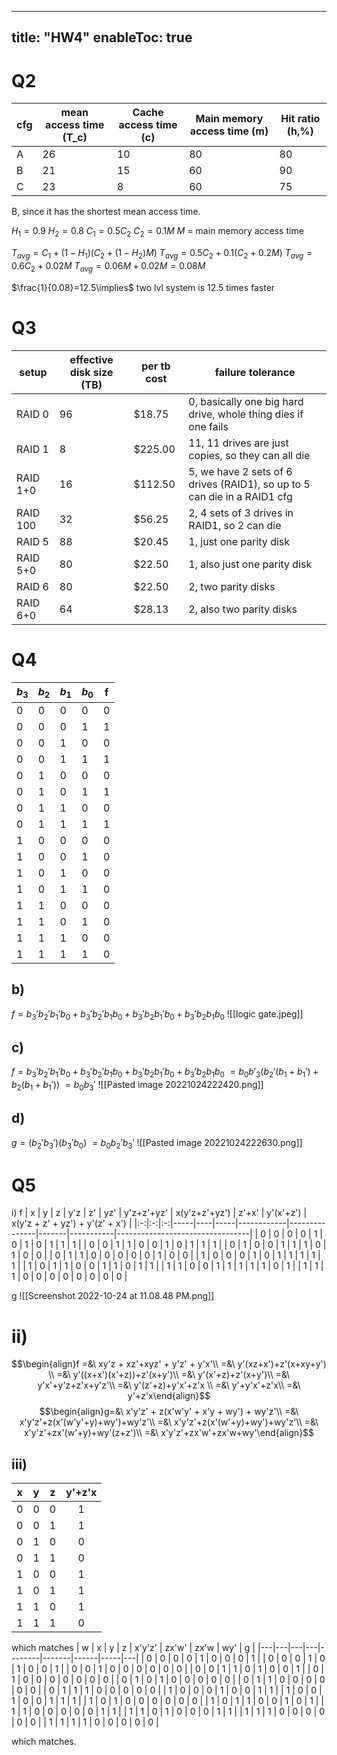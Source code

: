 
---
title: "HW4"
enableToc: true
---


# Q2 

cfg	| mean access time (T_c) |	Cache access time (c) |Main memory access time (m)	| Hit ratio (h,%) 
--|-|-| -|-
A|	26 |	10 |80 | 80
B|21|15|60|90
C|23|8|60|75
B, since it has the shortest mean access time.


$H_1= 0.9$
$H_2=0.8$
$C_1=0.5C_2$
$C_2=0.1M$
$M$ = main memory access time

$T_{avg} =  C_1 + (1-H_1)(C_2 + (1-H_2)M)$
$T_{avg} = 0.5C_2 + 0.1(C_2+0.2M)$
$T_{avg}=0.6C_2+0.02M$
$T_{avg}=0.06M+0.02M=0.08M$

$\frac{1}{0.08}=12.5\implies$ two lvl system is 12.5 times faster 

# Q3
setup|effective disk size (TB)|per tb cost|failure tolerance
-| -| - | - 
RAID 0	|96|$18.75|	0, basically one big hard drive, whole thing dies if one fails
RAID 1|	8|$225.00|11, 11 drives are just copies, so they can all die
RAID 1+0|16|$112.50|5, we have 2 sets of 6 drives (RAID1), so up to 5 can die in a RAID1 cfg
RAID 100 |32| $56.25 | 2, 4 sets of 3 drives in RAID1, so 2 can die 
RAID 5|	88	|$20.45|1, just one parity disk
RAID 5+0 |80|$22.50|1, also just one parity disk
RAID 6	|80|$22.50|	2, two parity disks
RAID 6+0 |64|$28.13	|2, also two parity disks


# Q4 
| $b_3$ | $b_2$ | $b_1$ | $b_0$ | f |
|-------|-------|-------|-------|---|
|   0   |   0   |   0   |   0   | 0 |
|   0   |   0   |   0   |   1   | 1 |
|   0   |   0   |   1   |   0   | 0 |
|   0   |   0   |   1   |   1   | 1 |
|   0   |   1   |   0   |   0   | 0 |
|   0   |   1   |   0   |   1   | 1 |
|   0   |   1   |   1   |   0   | 0 |
|   0   |   1   |   1   |   1   | 1 |
|   1   |   0   |   0   |   0   | 0 |
|   1   |   0   |   0   |   1   | 0 |
|   1   |   0   |   1   |   0   | 0 |
|   1   |   0   |   1   |   1   | 0 |
|   1   |   1   |   0   |   0   | 0 |
|   1   |   1   |   0   |   1   | 0 |
|   1   |   1   |   1   |   0   | 0 |
|   1   |   1   |   1   |   1   | 0 |
## b)
$f=b_3'b_2'b_1'b_0+b_3'b_2'b_1b_0+b_3'b_2b_1'b_0+b_3'b_2b_1b_0$
![[logic gate.jpeg]]
## c) 
$f=b_3'b_2'b_1'b_0+b_3'b_2'b_1b_0+b_3'b_2b_1'b_0+b_3'b_2b_1b_0$
$=b_0b'_3(b_2'(b_1+b_1')+b_2(b_1+b_1'))$
$=b_0b_3'$
![[Pasted image 20221024222420.png]]
## d)
$g= (b_2'b_3')(b_3'b_0)$
$= b_0b_2'b_3'$
![[Pasted image 20221024222630.png]]



# Q5 

i) 
f 
| x | y | z | y'z | z' | yz' | y'z+z'+yz' | x(y'z+z'+yz') | z'+x' | y'(x'+z') | x(y'z + z' + yz') + y'(z' + x') |
|:-:|:-:|:-:|-----|----|-----|------------|---------------|-------|-----------|---------------------------------|
| 0 | 0 | 0 |   0 |  1 |   0 |          1 |             0 |     1 |         1 |                               1 |
| 0 | 0 | 1 |   1 |  0 |   0 |          1 |             0 |     1 |         1 |                               1 |
| 0 | 1 | 0 |   0 |  1 |   1 |          1 |             0 |     1 |         0 |                               0 |
| 0 | 1 | 1 |   0 |  0 |   0 |          0 |             0 |     1 |         0 |                               0 |
| 1 | 0 | 0 |   0 |  1 |   0 |          1 |             1 |     1 |         1 |                               1 |
| 1 | 0 | 1 |   1 |  0 |   0 |          1 |             1 |     0 |         1 |                               1 |
| 1 | 1 | 0 |   0 |  1 |   1 |          1 |             1 |     1 |         0 |                               1 |
| 1 | 1 | 1 |   0 |  0 |   0 |          0 |             0 |     0 |         0 |                               0 |

g 
![[Screenshot 2022-10-24 at 11.08.48 PM.png]]

# ii)

$$\begin{align}f =&\ xy'z + xz'+xyz' + y'z' + y'x'\\ 
=&\ y'(xz+x')+z'(x+xy+y') \\ 
=&\ y'((x+x')(x'+z))+z'(x+y')\\
=&\ y'(x'+z)+z'(x+y')\\
=&\ y'x'+y'z+z'x+y'z'\\
=&\ y'(z'+z)+y'x'+z'x \\
=&\ y'+y'x'+z'x\\
=&\ y'+z'x\end{align}$$
$$\begin{align}g=&\ x'y'z' + z(x'w'y' + x'y + wy') + wy'z'\\
=&\ x'y'z'+z(x'(w'y'+y)+wy')+wy'z'\\
=&\ x'y'z'+z(x'(w'+y)+wy')+wy'z'\\
=&\ x'y'z'+zx'(w'+y)+wy'(z+z')\\
=&\ x'y'z'+zx'w'+zx'w+wy'\end{align}$$

## iii)

| x | y | z | y'+z'x |
|:-:|:-:|:-:|:------:|
| 0 | 0 | 0 |    1   |
| 0 | 0 | 1 |    1   |
| 0 | 1 | 0 |    0   |
| 0 | 1 | 1 |    0   |
| 1 | 0 | 0 |    1   |
| 1 | 0 | 1 |    1   |
| 1 | 1 | 0 |    1   |
| 1 | 1 | 1 |    0   |
which matches
| w | x | y | z | x'y'z' | zx'w' | zx'w | wy' | g |
|---|---|---|---|--------|-------|------|-----|---|
| 0 | 0 | 0 | 0 | 1      | 0     | 0    | 0   | 1 |
| 0 | 0 | 0 | 1 | 0      | 1     | 0    | 0   | 1 |
| 0 | 0 | 1 | 0 | 0      | 0     | 0    | 0   | 0 |
| 0 | 0 | 1 | 1 | 0      | 1     | 0    | 0   | 1 |
| 0 | 1 | 0 | 0 | 0      | 0     | 0    | 0   | 0 |
| 0 | 1 | 0 | 1 | 0      | 0     | 0    | 0   | 0 |
| 0 | 1 | 1 | 0 | 0      | 0     | 0    | 0   | 0 |
| 0 | 1 | 1 | 1 | 0      | 0     | 0    | 0   | 0 |
| 1 | 0 | 0 | 0 | 1      | 0     | 0    | 1   | 1 |
| 1 | 0 | 0 | 1 | 0      | 0     | 1    | 1   | 1 |
| 1 | 0 | 1 | 0 | 0      | 0     | 0    | 0   | 0 |
| 1 | 0 | 1 | 1 | 0      | 0     | 1    | 0   | 1 |
| 1 | 1 | 0 | 0 | 0      | 0     | 0    | 1   | 1 |
| 1 | 1 | 0 | 1 | 0      | 0     | 0    | 1   | 1 |
| 1 | 1 | 1 | 0 | 0      | 0     | 0    | 0   | 0 |
| 1 | 1 | 1 | 1 | 0      | 0     | 0    | 0   | 0 |


which matches.